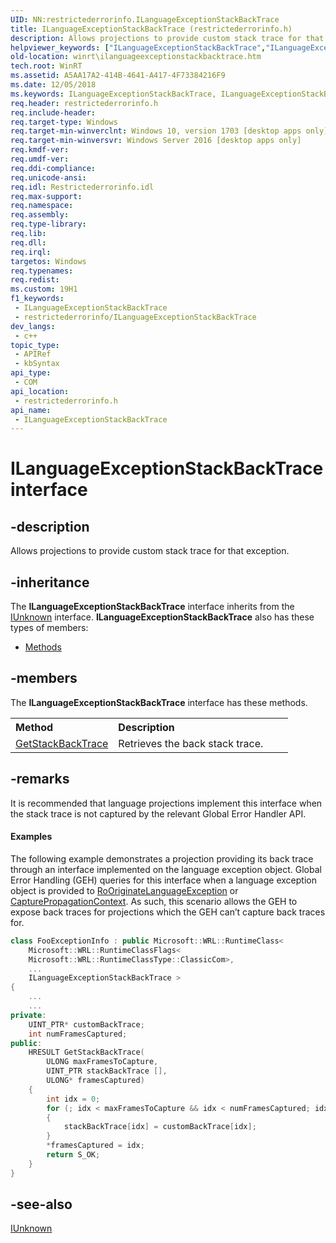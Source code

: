 ```yaml
---
UID: NN:restrictederrorinfo.ILanguageExceptionStackBackTrace
title: ILanguageExceptionStackBackTrace (restrictederrorinfo.h)
description: Allows projections to provide custom stack trace for that exception.
helpviewer_keywords: ["ILanguageExceptionStackBackTrace","ILanguageExceptionStackBackTrace interface [Windows Runtime]","ILanguageExceptionStackBackTrace interface [Windows Runtime]","described","restrictederrorinfo/ILanguageExceptionStackBackTrace","winrt.ilanguageexceptionstackbacktrace"]
old-location: winrt\ilanguageexceptionstackbacktrace.htm
tech.root: WinRT
ms.assetid: A5AA17A2-414B-4641-A417-4F73384216F9
ms.date: 12/05/2018
ms.keywords: ILanguageExceptionStackBackTrace, ILanguageExceptionStackBackTrace interface [Windows Runtime], ILanguageExceptionStackBackTrace interface [Windows Runtime],described, restrictederrorinfo/ILanguageExceptionStackBackTrace, winrt.ilanguageexceptionstackbacktrace
req.header: restrictederrorinfo.h
req.include-header: 
req.target-type: Windows
req.target-min-winverclnt: Windows 10, version 1703 [desktop apps only]
req.target-min-winversvr: Windows Server 2016 [desktop apps only]
req.kmdf-ver: 
req.umdf-ver: 
req.ddi-compliance: 
req.unicode-ansi: 
req.idl: Restrictederrorinfo.idl
req.max-support: 
req.namespace: 
req.assembly: 
req.type-library: 
req.lib: 
req.dll: 
req.irql: 
targetos: Windows
req.typenames: 
req.redist: 
ms.custom: 19H1
f1_keywords:
 - ILanguageExceptionStackBackTrace
 - restrictederrorinfo/ILanguageExceptionStackBackTrace
dev_langs:
 - c++
topic_type:
 - APIRef
 - kbSyntax
api_type:
 - COM
api_location:
 - restrictederrorinfo.h
api_name:
 - ILanguageExceptionStackBackTrace
---
```


# ILanguageExceptionStackBackTrace interface


## -description

Allows projections to provide custom stack trace for that exception.

## -inheritance

The <b xmlns:loc="http://microsoft.com/wdcml/l10n">ILanguageExceptionStackBackTrace</b> interface inherits from the <a href="https://docs.microsoft.com/windows/desktop/api/unknwn/nn-unknwn-iunknown">IUnknown</a> interface. <b>ILanguageExceptionStackBackTrace</b> also has these types of members:
<ul>
<li><a href="https://docs.microsoft.com/">Methods</a></li>
</ul>

## -members

The <b>ILanguageExceptionStackBackTrace</b> interface has these methods.
<table class="members" id="memberListMethods">
<tr>
<th align="left" width="37%">Method</th>
<th align="left" width="63%">Description</th>
</tr>
<tr data="declared;">
<td align="left" width="37%">
<a href="https://docs.microsoft.com/windows/desktop/api/restrictederrorinfo/nf-restrictederrorinfo-ilanguageexceptionstackbacktrace-getstackbacktrace">GetStackBackTrace</a>
</td>
<td align="left" width="63%">
Retrieves the back stack trace.

</td>
</tr>
</table>

## -remarks

It is recommended that language projections implement this interface when the stack trace is not captured by the relevant Global Error Handler API.


#### Examples

The following example demonstrates a projection providing its back trace through an interface implemented on the language exception object.  Global Error Handling (GEH) queries for this interface when a language exception object is provided to <a href="https://docs.microsoft.com/windows/desktop/api/roerrorapi/nf-roerrorapi-rooriginatelanguageexception">RoOriginateLanguageException</a> or <a href="https://docs.microsoft.com/windows/desktop/api/restrictederrorinfo/nf-restrictederrorinfo-ilanguageexceptionerrorinfo2-capturepropagationcontext">CapturePropagationContext</a>.  As such, this scenario allows the GEH to expose back traces for projections which the GEH can’t capture back traces for.


```cpp
class FooExceptionInfo : public Microsoft::WRL::RuntimeClass< 
    Microsoft::WRL::RuntimeClassFlags< 
    Microsoft::WRL::RuntimeClassType::ClassicCom>, 
    ... 
    ILanguageExceptionStackBackTrace > 
{ 
    ... 
    ... 
private: 
    UINT_PTR* customBackTrace; 
    int numFramesCaptured; 
public: 
    HRESULT GetStackBackTrace( 
        ULONG maxFramesToCapture, 
        UINT_PTR stackBackTrace [], 
        ULONG* framesCaptured) 
    { 
        int idx = 0; 
        for (; idx < maxFramesToCapture && idx < numFramesCaptured; idx++) 
        { 
            stackBackTrace[idx] = customBackTrace[idx]; 
        } 
        *framesCaptured = idx; 
        return S_OK; 
    } 
} 

```

## -see-also

<a href="https://docs.microsoft.com/windows/desktop/api/unknwn/nn-unknwn-iunknown">IUnknown</a>

